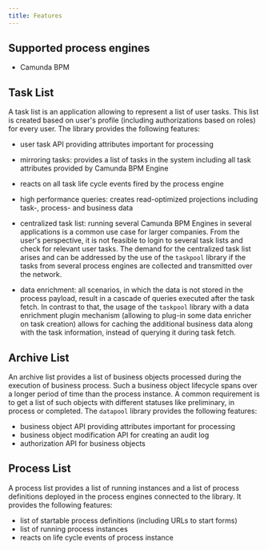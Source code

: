 ```yaml
---
title: Features
---
```


## Supported process engines

* Camunda BPM

## Task List

A task list is an application allowing to represent a list of user tasks. This list is created based on
user's profile (including authorizations based on roles) for every user. The library provides the following features:

* user task API providing attributes important for processing
* mirroring tasks: provides a list of tasks in the system including all task attributes provided by Camunda BPM Engine
* reacts on all task life cycle events fired by the process engine
* high performance queries: creates read-optimized projections including task-, process- and business data
* centralized task list: running several Camunda BPM Engines in several applications
   is a common use case for larger companies. From the user's perspective, it is not feasible
   to login to several task lists and check for relevant user tasks. The demand for the
   centralized task list arises and can be addressed by the use of the `taskpool` library
   if the tasks from several process engines are collected and transmitted over the network.

* data enrichment: all scenarios, in which the data is not stored in the process payload, result
   in a cascade of queries executed after the task fetch. In contrast to that,
   the usage of the `taskpool` library with a data enrichment plugin mechanism
   (allowing to plug-in some data enricher on task creation) allows for caching the additional
   business data along with the task information, instead of querying it during task fetch.

## Archive List

An archive list provides a list of business objects processed during the execution of business process. Such a business
object lifecycle spans over a longer period of time than the process instance. A common requirement is to get a list
of such objects with different statuses like preliminary, in process or completed. The `datapool` library provides the
following features:

* business object API providing attributes important for processing
* business object modification API for creating an audit log
* authorization API for business objects

## Process List

A process list provides a list of running instances and a list of process definitions deployed in the process engines connected to
the library. It provides the following features:

* list of startable process definitions (including URLs to start forms)
* list of running process instances
* reacts on life cycle events of process instance
